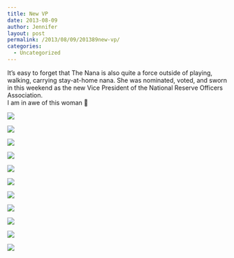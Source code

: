 ```yaml
---
title: New VP
date: 2013-08-09
author: Jennifer
layout: post
permalink: /2013/08/09/201389new-vp/
categories:
  - Uncategorized
---
```

It&#8217;s easy to forget that The Nana is also quite a force outside of playing, walking, carrying stay-at-home nana. She was nominated, voted, and sworn in this weekend as the new Vice President of the National Reserve Officers Association.   
I am in awe of this woman 🙂

<div class="image-gallery-wrapper">
  <p>
    <img src="http://static1.squarespace.com/static/50db6bb3e4b015296cd43789/50dfa5b1e4b0dc6320e0b5ea/5206ee38e4b0bdc260071898/1376338705946/2013-08-09+11.22.25.jpg.25.jpg?format=original" />
  </p>

  <p>
    <img src="http://static1.squarespace.com/static/50db6bb3e4b015296cd43789/50dfa5b1e4b0dc6320e0b5ea/5206eef7e4b0cc1763c2b902/1376186676368/2013-08-09+14.24.31.jpg.31.jpg?format=original" />
  </p>

  <p>
    <img src="http://static1.squarespace.com/static/50db6bb3e4b015296cd43789/50dfa5b1e4b0dc6320e0b5ea/5206ee38e4b04f935eea1da3/1376337390592/2013-08-09+11.22.33.jpg.33.jpg?format=original" />
  </p>

  <p>
    <img src="http://static1.squarespace.com/static/50db6bb3e4b015296cd43789/50dfa5b1e4b0dc6320e0b5ea/5206eee1e4b0cc1763c2b8e5/1376186091721/2013-08-09+14.24.39.jpg.39.jpg?format=original" />
  </p>

  <p>
    <img src="http://static1.squarespace.com/static/50db6bb3e4b015296cd43789/50dfa5b1e4b0dc6320e0b5ea/5206efbce4b0e286857e7e8a/1376186307351/2013-08-09+11.16.22.jpg.22.jpg?format=original" />
  </p>

  <p>
    <img src="http://static1.squarespace.com/static/50db6bb3e4b015296cd43789/50dfa5b1e4b0dc6320e0b5ea/5206efdbe4b0f6f84d9229eb/1376186422792/2013-08-09+11.11.54.jpg.54.jpg?format=original" />
  </p>

  <p>
    <img src="http://static1.squarespace.com/static/50db6bb3e4b015296cd43789/50dfa5b1e4b0dc6320e0b5ea/5206efcbe4b0f6f84d9229d5/1376337213744/2013-08-09+11.12.30.jpg.30.jpg?format=original" />
  </p>

  <p>
    <img src="http://static1.squarespace.com/static/50db6bb3e4b015296cd43789/50dfa5b1e4b0dc6320e0b5ea/5209425ee4b04f935eede01c/1376338539935/2013-08-09+13.16.31.jpg.31.jpg?format=original" />
  </p>

  <p>
    <img src="http://static1.squarespace.com/static/50db6bb3e4b015296cd43789/50dfa5b1e4b0dc6320e0b5ea/5206ef62e4b0bdc2600719ac/1376186221764/2013-08-09+13.14.42.jpg.42.jpg?format=original" />
  </p>

  <p>
    <img src="http://static1.squarespace.com/static/50db6bb3e4b015296cd43789/50dfa5b1e4b0dc6320e0b5ea/5206ef22e4b0f89d326ddbdb/1376337633893/2013-08-09+13.47.32.jpg.32.jpg?format=original" />
  </p>

  <p>
    <img src="http://static1.squarespace.com/static/50db6bb3e4b015296cd43789/50dfa5b1e4b0dc6320e0b5ea/5206ef11e4b03ad27ab3ee98/1376337250056/2013-08-09+13.48.37.jpg.37.jpg?format=original" />
  </p>
</div>
